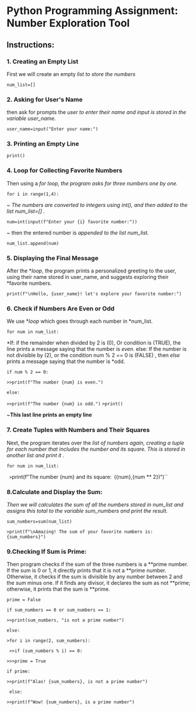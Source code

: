 # Python Programming Assignment: Number Exploration Tool #
## Instructions: ##
### 1. Creating an Empty List
First we will create an empty **list* to store the numbers*

`num_list=[]`
### 2. Asking for User's Name

then ask for prompts the **user* to enter their name and input is stored in the variable user_name.*

`user_name=input("Enter your name:")`
### 3. Printing an Empty Line
`print()`
### 4. Loop for Collecting Favorite Numbers
Then using a **for* loop, the program asks for three numbers one by one.* 

`for i in range(1,4):`

~ *The numbers are converted to integers using int(), and then added to the list num_list=[] .*

`num=int(input(f"Enter your {i} favorite number:"))`

~ then the entered number is **appended* to the list num_list.*

`num_list.append(num)`
### 5. Displaying the Final Message
After the **loop*, the program prints a personalized greeting to the user, using their name stored in user_name, and suggests exploring their *favorite numbers.

`print(f"\nHello, {user_name}! let's explore your favorite number:")`
### 6. Check if Numbers Are Even or Odd
We use **loop* which goes through each number in *num_list.
 
`for num in num_list:`

*If: if the remainder when divided by 2 is (0), Or condition is (TRUE), the line prints a message saying that the number is *even*.
else: If the number is not divisible by (2), or the condition num % 2 == 0 is (FALSE) , then *else* prints a message saying that the number is *odd.

`if num % 2 == 0:`

`>>print(f"The number {num} is even.")`

`else:`

`>>print(f"The number {num} is odd.")`
`>print()`

~**This last line prints an empty line**
### 7. Create Tuples with Numbers and Their Squares
Next, the program iterates over the **list* of numbers again, creating a *tuple* for each number that includes the number and its square. This is stored in another *list* and print it .*

`for num in num_list:`

` >`print(f"The number {num} and its square:`
`({num},{num ** 2})")``
### 8.Calculate and Display the Sum:
*Then we will calculates the sum of all the numbers stored in num_list and assigns this total to the variable sum_numbers and print the result.*

`sum_numbers=sum(num_list)`

`>print(f"\nAmazing! The sum of your favorite numbers is: {sum_numbers}")`
### 9.Checking If Sum is Prime:
Then program checks if the sum of the three numbers is a **prime number. If the sum is 0 or 1, it directly prints that it is not a **prime number. Otherwise, it checks if the sum is divisible by any number between 2 and the sum minus one. If it finds any divisor, it declares the sum as not **prime; otherwise, it prints that the sum is **prime.

``prime = False  ``

`if sum_numbers == 0 or sum_numbers == 1:`

`>>print(sum_numbers, "is not a prime number")`

`else:`

`>for i in range(2, sum_numbers):`

` >>if (sum_numbers % i) == 0:`

 `>>>prime = True`

`if prime:`

 `>>print(f"Alas! {sum_numbers}, is not a prime number")`

` else:`

`>>print(f"Wow! {sum_numbers}, is a prime number")`
